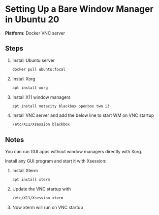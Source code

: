 # Setting Up a Bare Window Manager in Ubuntu 20

**Platform:** Docker VNC server

## Steps

1. Install Ubuntu server

   ```bash
   docker pull ubuntu:focal
   ```

2. Install Xorg

   ```bash
   apt install xorg
   ```

3. Install X11 window managers

   ```bash
   apt install metacity blackbox openbox twm i3
   ```

4. Install VNC server and add the below line to start WM on VNC startup

   ```bash
   /etc/X11/Xsession blackbox
   ```

## Notes

You can run GUI apps without window managers directly with Xorg.

Install any GUI program and start it with Xsession:

1. Install Xterm

   ```bash
   apt install xterm
   ```

2. Update the VNC startup with

   ```bash
   /etc/X11/Xsession xterm
   ```

3. Now xterm will run on VNC startup
